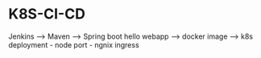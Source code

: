 # K8S-CI-CD
Jenkins --> Maven --> Spring boot hello webapp --> docker image --> k8s deployment - node port - ngnix ingress 
